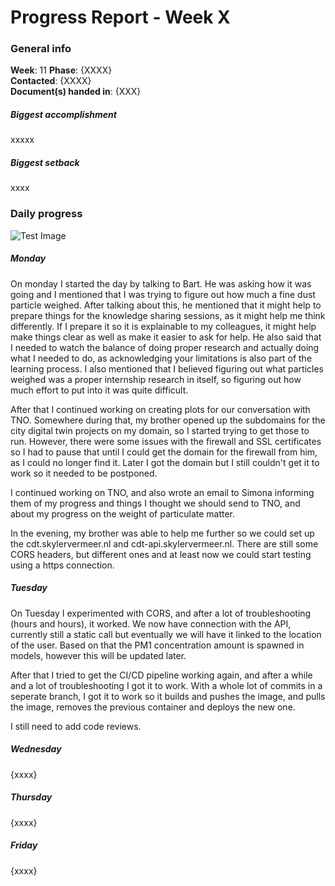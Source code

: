 # Progress Report - Week X

### General info
**Week**: 11
**Phase**: {XXXX}  
**Contacted**: {XXXX}  
**Document(s) handed in**: {XXX}  

##### Biggest accomplishment
xxxxx

##### Biggest setback
xxxx

### Daily progress
![Test Image](basic-weekly-template.png)

##### Monday
On monday I started the day by talking to Bart. He was asking how it was going and I mentioned that I was trying to figure out how much a fine dust particle weighed. After talking about this, he mentioned that it might help to prepare things for the knowledge sharing sessions, as it might help me think differently. If I prepare it so it is explainable to my colleagues, it might help make things clear as well as make it easier to ask for help. He also said that I needed to watch the balance of doing proper research and actually doing what I needed to do, as acknowledging your limitations is also part of the learning process. I also mentioned that I believed figuring out what particles weighed was a proper internship research in itself, so figuring out how much effort to put into it was quite difficult. 

After that I continued working on creating plots for our conversation with TNO. Somewhere during that, my brother opened up the subdomains for the city digital twin projects on my domain, so I started trying to get those to run. However, there were some issues with the firewall and SSL certificates so I had to pause that until I could get the domain for the firewall from him, as I could no longer find it. Later I got the domain but I still couldn't get it to work so it needed to be postponed.

I continued working on TNO, and also wrote an email to Simona informing them of my progress and things I thought we should send to TNO, and about my progress on the weight of particulate matter.

In the evening, my brother was able to help me further so we could set up the cdt.skylervermeer.nl and cdt-api.skylervermeer.nl. There are still some CORS headers, but different ones and at least now we could start testing using a https connection.

##### Tuesday
On Tuesday I experimented with CORS, and after a lot of troubleshooting (hours and hours), it worked. We now have connection with the API, currently still a static call but eventually we will have it linked to the location of the user. Based on that the PM1 concentration amount is spawned in models, however this will be updated later.

After that I tried to get the CI/CD pipeline working again, and after a while and a lot of troubleshooting I got it to work. With a whole lot of commits in a seperate branch, I got it to work so it builds and pushes the image, and pulls the image, removes the previous container and deploys the new one.

I still need to add code reviews.

##### Wednesday
{xxxx}

##### Thursday
{xxxx}

##### Friday
{xxxx}
